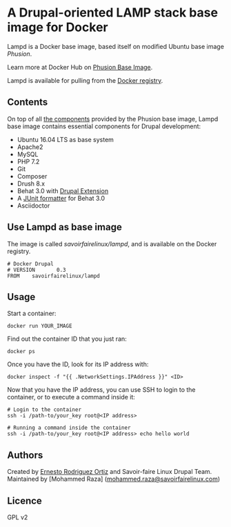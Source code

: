 A Drupal-oriented LAMP stack base image for Docker
==================================================

Lampd is a Docker base image, based itself on modified Ubuntu base image *Phusion*.

Learn more at Docker Hub on [Phusion Base Image](https://hub.docker.com/r/phusion/baseimage/).

Lampd is available for pulling from the [Docker registry](https://hub.docker.com/r/savoirfairelinux/lampd/).

Contents
--------

On top of all [the components](https://github.com/phusion/baseimage-docker#whats-inside-the-image) provided by the Phusion base image, Lampd base image contains essential components for Drupal development:

* Ubuntu 16.04 LTS as base system
* Apache2
* MySQL
* PHP 7.2
* Git
* Composer
* Drush 8.x
* Behat 3.0 with [Drupal Extension](https://www.drupal.org/project/drupalextension)
* A [JUnit formatter](https://packagist.org/packages/jarnaiz/behat-junit-formatter) for Behat 3.0
* Asciidoctor

Use Lampd as base image
-----------------------

The image is called _savoirfairelinux/lampd_, and is available on the Docker registry.

```
# Docker Drupal
# VERSION       0.3
FROM    savoirfairelinux/lampd
```

Usage
-----

Start a container:
```
docker run YOUR_IMAGE
```

Find out the container ID that you just ran:
```
docker ps
```

Once you have the ID, look for its IP address with:
```
docker inspect -f "{{ .NetworkSettings.IPAddress }}" <ID>
```

Now that you have the IP address, you can use SSH to login to the container, or to execute a command inside it:
```
# Login to the container
ssh -i /path-to/your_key root@<IP address>

# Running a command inside the container
ssh -i /path-to/your_key root@<IP address> echo hello world
```

Authors
-------

Created by [Ernesto Rodriguez Ortiz](ernesto.rodriguezortiz@savoirfairelinux.com) and Savoir-faire Linux Drupal Team.
Maintained by [Mohammed Raza] (mohammed.raza@savoirfairelinux.com)

Licence
-------

GPL v2
